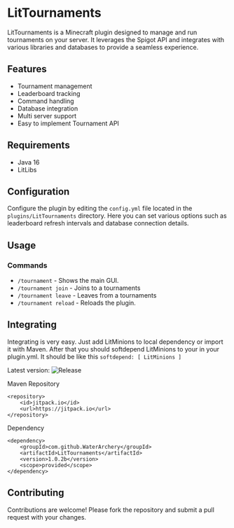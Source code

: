 # LitTournaments

LitTournaments is a Minecraft plugin designed to manage and run tournaments on your server. It leverages the Spigot API and integrates with various libraries and databases to provide a seamless experience.

## Features

- Tournament management
- Leaderboard tracking
- Command handling
- Database integration
- Multi server support
- Easy to implement Tournament API

## Requirements

- Java 16
- LitLibs

## Configuration

Configure the plugin by editing the `config.yml` file located in the `plugins/LitTournaments` directory. Here you can set various options such as leaderboard refresh intervals and database connection details.

## Usage

### Commands

- `/tournament` - Shows the main GUI.
- `/tournament join` - Joins to a tournaments
- `/tournament leave` - Leaves from a tournaments
- `/tournament reload` - Reloads the plugin.

## Integrating

  Integrating is very easy. Just add LitMinions to local dependency or import it with Maven. After that you should softdepend LitMinions to your in your plugin.yml. It should be like this ```softdepend: [ LitMinions ]```

  Latest version: ![Release](https://jitpack.io/v/WaterArchery/LitTournaments.svg)
  
  Maven Repository
  
	<repository>
	    <id>jitpack.io</id>
	    <url>https://jitpack.io</url>
	</repository>

  Dependency

	<dependency>
	    <groupId>com.github.WaterArchery</groupId>
	    <artifactId>LitTournaments</artifactId>
	    <version>1.0.2b</version>
	    <scope>provided</scope>
	</dependency>
 
## Contributing

Contributions are welcome! Please fork the repository and submit a pull request with your changes.
